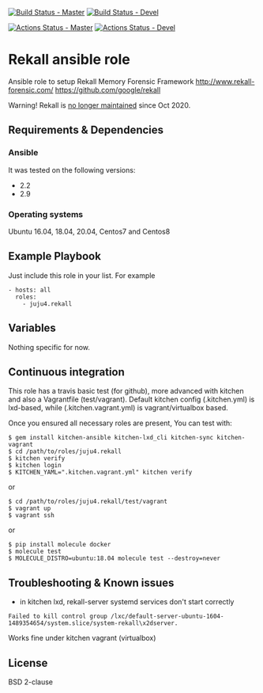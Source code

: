 [![Build Status - Master](https://travis-ci.com/juju4/ansible-rekall.svg?branch=master)](https://travis-ci.com/juju4/ansible-rekall)
[![Build Status - Devel](https://travis-ci.com/juju4/ansible-rekall.svg?branch=devel)](https://travis-ci.com/juju4/ansible-rekall/branches)

[![Actions Status - Master](https://github.com/juju4/ansible-rekall/workflows/AnsibleCI/badge.svg)](https://github.com/juju4/ansible-rekall/actions?query=branch%3Amaster)
[![Actions Status - Devel](https://github.com/juju4/ansible-rekall/workflows/AnsibleCI/badge.svg?branch=devel)](https://github.com/juju4/ansible-rekall/actions?query=branch%3Adevel)

# Rekall ansible role

Ansible role to setup Rekall Memory Forensic Framework
http://www.rekall-forensic.com/
https://github.com/google/rekall

Warning! Rekall is [no longer maintained](https://github.com/google/rekall) since Oct 2020.

## Requirements & Dependencies

### Ansible
It was tested on the following versions:
 * 2.2
 * 2.9

### Operating systems

Ubuntu 16.04, 18.04, 20.04, Centos7 and Centos8

## Example Playbook

Just include this role in your list.
For example

```
- hosts: all
  roles:
    - juju4.rekall
```

## Variables

Nothing specific for now.

## Continuous integration

This role has a travis basic test (for github), more advanced with kitchen and also a Vagrantfile (test/vagrant).
Default kitchen config (.kitchen.yml) is lxd-based, while (.kitchen.vagrant.yml) is vagrant/virtualbox based.

Once you ensured all necessary roles are present, You can test with:
```
$ gem install kitchen-ansible kitchen-lxd_cli kitchen-sync kitchen-vagrant
$ cd /path/to/roles/juju4.rekall
$ kitchen verify
$ kitchen login
$ KITCHEN_YAML=".kitchen.vagrant.yml" kitchen verify
```
or
```
$ cd /path/to/roles/juju4.rekall/test/vagrant
$ vagrant up
$ vagrant ssh
```
or
```
$ pip install molecule docker
$ molecule test
$ MOLECULE_DISTRO=ubuntu:18.04 molecule test --destroy=never
```

## Troubleshooting & Known issues

* in kitchen lxd, rekall-server systemd services don't start correctly
```
Failed to kill control group /lxc/default-server-ubuntu-1604-1489354654/system.slice/system-rekall\x2dserver.
```
Works fine under kitchen vagrant (virtualbox)


## License

BSD 2-clause

